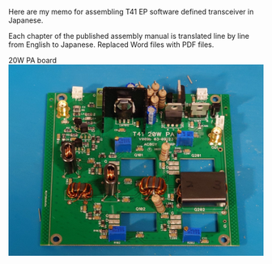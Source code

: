 Here are my memo for assembling T41 EP software defined transceiver in Japanese.

Each chapter of the published assembly manual is translated line by line from English to Japanese.
Replaced Word files with PDF files.

20W PA board
![Test Image 1](Photo/GS8DhX7bIAEEWS4.jpg)
